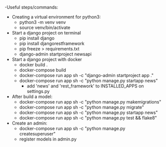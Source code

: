 -Useful steps/commands:
- Creating a virtual environment for python3:
    - python3 -m venv venv
    - source venv/bin/activate
- Start a django project on terminal
    - pip install django
    - pip install djangorestframework
    - pip freeze > requirements.txt
    - django-admin startproject newsapi
- Start a django project with docker
    - docker build .
    - docker-compose build
    - docker-compose run app sh -c "django-admin startproject app ."
    - docker-compose run app sh -c "python manage.py startapp news"
        - add 'news' and 'rest_framework' to INSTALLED_APPS on settings.py
- After build a model:
    - docker-compose run app sh -c "python manage.py makemigrations"
    - docker-compose run app sh -c "python manage.py migrate"
    - docker-compose run app sh -c "python manage.py startapp news"
    - docker-compose run app sh -c "python manage.py test && flake8"
- Create an admin:
    - docker-compose run app sh -c "python manage.py createsuperuser"
    - register models in admin.py